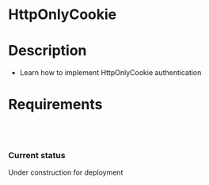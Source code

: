 # HttpOnlyCookie

# Description 
* Learn how to implement HttpOnlyCookie authentication 

# Requirements 

</br></br>

### Current status
Under construction for deployment
